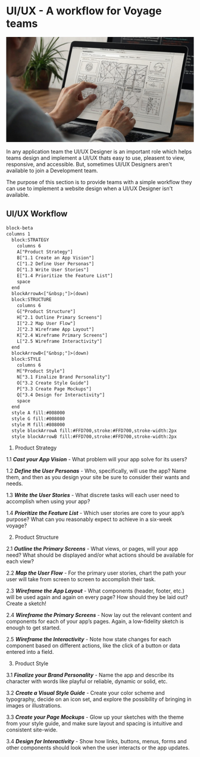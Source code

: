 # UI/UX - A workflow for Voyage teams

![UI/UX Designer at work](./assets/UI_UX_designer_at_work.jpeg)

In any application team the UI/UX Designer is an important role which helps
teams design and implement a UI/UX thats easy to use, pleasent to view,
responsive, and accessible. But, sometimes UI/UX Designers aren't available to
join a Development team.

The purpose of this section is to provide teams with a simple workflow they can
use to implement a website design when a UI/UX Designer isn't available.

## UI/UX Workflow

```mermaid
block-beta
columns 1
  block:STRATEGY
    columns 6
    A["Product Strategy"]
    B["1.1 Create an App Vision"]
    C["1.2 Define User Personas"]
    D["1.3 Write User Stories"]
    E["1.4 Prioritize the Feature List"]
    space
  end
  blockArrowA<["&nbsp;"]>(down)
  block:STRUCTURE
    columns 6
    G["Product Structure"]
    H["2.1 Outline Primary Screens"]
    I["2.2 Map User Flow"]
    J["2.3 Wireframe App Layout"]
    K["2.4 Wireframe Primary Screens"]
    L["2.5 Wireframe Interactivity"]
  end
  blockArrowB<["&nbsp;"]>(down)
  block:STYLE
    columns 6
    M["Product Style"]
    N["3.1 Finalize Brand Personality"]
    O["3.2 Create Style Guide"]
    P["3.3 Create Page Mockups"]
    Q["3.4 Design for Interactivity"]
    space
  end
  style A fill:#008000
  style G fill:#008080
  style M fill:#808000
  style blockArrowA fill:#FFD700,stroke:#FFD700,stroke-width:2px
  style blockArrowB fill:#FFD700,stroke:#FFD700,stroke-width:2px
```
1. Product Strategy

1.1 **_Cast your App Vision_** - What problem will your app solve for its users?

1.2 **_Define the User Personas_** - Who, specifically, will use the app? Name them, and then as you design your site be sure to consider their wants and needs.

1.3 **_Write the User Stories_** - What discrete tasks will each user need to accomplish when using your app?

1.4 **_Prioritize the Feature List_** - Which user stories are core to your app’s purpose? What can you reasonably expect to achieve in a six-week voyage?

2. Product Structure

2.1 **_Outline the Primary Screens_** - What views, or pages, will your app need? What should be displayed and/or what actions should be available for each view?

2.2 **_Map the User Flow_** - For the primary user stories, chart the path your user will take from screen to screen to accomplish their task.

2.3 **_Wireframe the App Layout_** - What components (header, footer, etc.) will be used again and again on every page? How should they be laid out? Create a sketch!

2.4 **_Wireframe the Primary Screens_** - Now lay out the relevant content and components for each of your app’s pages. Again, a low-fidelity sketch is enough to get started.

2.5 **_Wireframe the Interactivity_** - Note how state changes for each component based on different actions, like the click of a button or data entered into a field.

3. Product Style

3.1 **_Finalize your Brand Personality_** - Name the app and describe its character with words like playful or reliable, dynamic or solid, etc.

3.2 **_Create a Visual Style Guide_** - Create your color scheme and typography, decide on an icon set, and explore the possibility of bringing in images or illustrations.

3.3 **_Create your Page Mockups_** - Glow up your sketches with the theme from your style guide, and make sure layout and spacing is intuitive and consistent site-wide.

3.4 **_Design for Interactivity_** - Show how links, buttons, menus, forms and other components should look when the user interacts or the app updates.